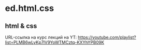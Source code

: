 # ed.html.css
## html & css
  
URL-ссылка на курс лекций на YT: https://youtube.com/playlist?list=PLMB6wLyKp7lV9YoWTMCztq-KXYhYPB09K  